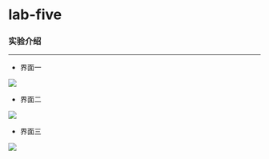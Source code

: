 # lab-five

### 实验介绍
---------
* 界面一


![](https://github.com/vivianxww/images/blob/master/layout/1.png)

* 界面二


![](https://github.com/vivianxww/images/blob/master/layout/3.png)

* 界面三


![](https://github.com/vivianxww/images/blob/master/layout/2.png)
